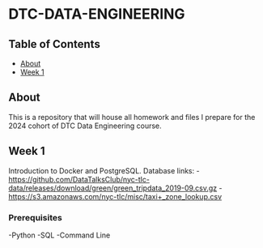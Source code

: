 # DTC-DATA-ENGINEERING

## Table of Contents

- [About](#about)
- [Week 1](#week1)


## About <a name = "about"></a>

This is a repository that will house all homework and files I prepare for the 2024 cohort of DTC Data Engineering course.

## Week 1 <a name = "week1"></a>

Introduction to Docker and PostgreSQL.
Database links:
-https://github.com/DataTalksClub/nyc-tlc-data/releases/download/green/green_tripdata_2019-09.csv.gz
-https://s3.amazonaws.com/nyc-tlc/misc/taxi+_zone_lookup.csv


### Prerequisites

-Python
-SQL
-Command Line

